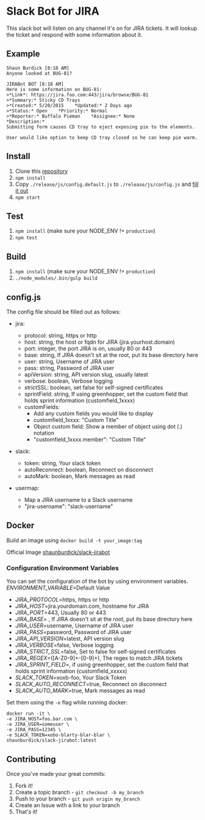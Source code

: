 # Slack Bot for JIRA
This slack bot will listen on any channel it's on for JIRA tickets. It will lookup the ticket and respond with some information about it.

## Example

```
Shaun Burdick [8:18 AM]
Anyone looked at BUG-81?

JIRABot BOT [8:18 AM]
Here is some information on BUG-81:
>*Link*: https://jira.foo.com:443/jira/browse/BUG-81
>*Summary:* Sticky CD Trays
>*Created:* 5/20/2015    *Updated:* 2 Days ago
>*Status:* Open    *Priority:* Normal
>*Reporter:* Buffalo Pieman    *Assignee:* None
*Description:*
Submitting form causes CD tray to eject exposing pie to the elements.

User would like option to keep CD tray closed so he can keep pie warm.
```

## Install
1. Clone this [repository](https://github.com/shaunburdick/slack-jirabot.git)
2. `npm install`
3. Copy `./release/js/config.default.js` to `./release/js/config.js` and [fill it out](#config.js)
4. `npm start`

## Test
1. `npm install` (make sure your NODE_ENV != `production`)
2. `npm test`

## Build
1. `npm install` (make sure your NODE_ENV != `production`)
2. `./node_modules/.bin/gulp build`

## config.js
The config file should be filled out as follows:
- jira:
  - protocol: string, https or http
  - host: string, the host or fqdn for JIRA (jira.yourhost.domain)
  - port: integer, the port JIRA is on, usually 80 or 443
  - base: string, If JIRA doesn't sit at the root, put its base directory here
  - user: string, Username of JIRA user
  - pass: string, Password of JIRA user
  - apiVersion: string, API version slug, usually latest
  - verbose: boolean, Verbose logging
  - strictSSL: boolean, set false for self-signed certificates
  - sprintField: string, If using greenhopper, set the custom field that holds sprint information (customfield_1xxxx)
  - customFields:
    - Add any custom fields you would like to display
    - customfield_1xxxx: "Custom Title"
    - Object custom field: Show a member of object using dot (.) notation
    - "customfield_1xxxx.member": "Custom Title"

- slack:
  - token: string, Your slack token
  - autoReconnect: boolean, Reconnect on disconnect
  - autoMark: boolean, Mark messages as read

- usermap:
  - Map a JIRA username to a Slack username
  - "jira-username": "slack-username"

## Docker
Build an image using `docker build -t your_image:tag`

Official Image [shaunburdick/slack-jirabot](https://registry.hub.docker.com/u/shaunburdick/slack-jirabot/)

### Configuration Environment Variables
You can set the configuration of the bot by using environment variables. _ENVIRONMENT_VARIABLE_=Default Value
- _JIRA_PROTOCOL_=https, https or http
- _JIRA_HOST_=jira.yourdomain.com, hostname for JIRA
- _JIRA_PORT_=443, Usually 80 or 443
- _JIRA_BASE_= , If JIRA doesn't sit at the root, put its base directory here
- _JIRA_USER_=username, Username of JIRA user
- _JIRA_PASS_=password, Password of JIRA user
- _JIRA_API_VERSION_=latest, API version slug
- _JIRA_VERBOSE_=false, Verbose logging
- _JIRA_STRICT_SSL_=false, Set to false for self-signed certificates
- _JIRA_REGEX_=([A-Z0-9]+-[0-9]+), The regex to match JIRA tickets
- _JIRA_SPRINT_FIELD_=, if using greenhopper, set the custom field that holds sprint information (customfield_xxxxx)
- _SLACK_TOKEN_=xoxb-foo, Your Slack Token
- _SLACK_AUTO_RECONNECT_=true, Reconnect on disconnect
- _SLACK_AUTO_MARK_=true, Mark messages as read

Set them using the `-e` flag while running docker:

```
docker run -it \
-e JIRA_HOST=foo.bar.com \
-e JIRA_USER=someuser \
-e JIRA_PASS=12345 \
-e SLACK_TOKEN=xobo-blarty-blar-blar \
shaunburdick/slack-jirabot:latest
```

## Contributing
Once you've made your great commits:
1. Fork it!
2. Create a topic branch - `git checkout -b my_branch`
3. Push to your branch - `git push origin my_branch`
4. Create an Issue with a link to your branch
5. That's it!
